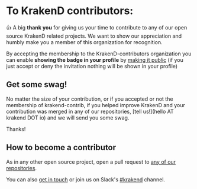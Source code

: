 # To KrakenD contributors:

:thumbsup: A big **thank you** for giving us your time to contribute to any of our open source KrakenD related projects. We want to show our appreciation and humbly make you a member of this organization for recognition.

By accepting the membership to the KrakenD-contributors organization you can enable **showing the badge in your profile** by [making it public](https://github.com/orgs/krakend-contrib/people) (if you just accept or deny the invitation nothing will be shown in your profile)

## Get some swag!
No matter the size of your contribution, or if you accepted or not the membership of krakend-contrib, if you helped improve KrakenD and your contribution was merged in any of our repositories, [tell us!](hello AT krakend
DOT io) and we will send you some swag.

Thanks!

## How to become a contributor
As in any other open source project, open a pull request to [any of our repositories](https://github.com/devopsfaith).

You can also [get in touch](mailto:hello@krakend.io) or join us on Slack's [#krakend](https://invite.slack.golangbridge.org) channel.
